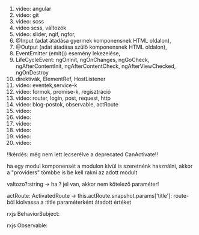 1. video: angular
2. video: git
3. video: scss
4. video scss, változók
5. video: slider, ngif, ngfor,
1. @Input (adat átadása gyermek komponensnek HTML oldalon),
2. @Output (adat átadása szülő komponensnek HTML oldalon),
3. EventEmitter (emit()) esemény lekezelése,
4. LifeCycleEvent: ngOnInit, ngOnChanges, ngGoCheck, ngAfterContentInit, ngAfterContentCheck, ngAfterViewChecked,
   ngOnDestroy
5. direktívák, ElementRef, HostListener
6. video: eventek,service-k
7. video: formok, promise-k, regisztráció
8. video: router, login, post, request, http
9. video: blog-postok, observable, actRoute
10. video:
11. video:
12. video:
13. video:
14. video:
15. video:

!!kérdés: még nem lett lecserélve a deprecated CanActivate!!

ha egy modul komponensét a modulon kívül is szeretnénk használni, akkor a "providers" tömbbe is be kell rakni az adott
modult

valtozo?:string -> ha ? jel van, akkor nem kötelező paraméter!

actRoute: ActivatedRoute -> this.actRoute.snapshot.params['title']: route-ból kiolvassa a :title paraméterként átadott értéket 

rxjs BehaviorSubject:

rxjs Observable: 
